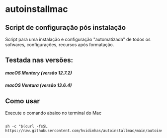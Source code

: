 # autoinstallmac
## Script de configuração pós instalação


Script para uma instalação e configuração "automatizada" de todos os sofwares, configurações, recursos após formatação.


## Testada nas versões:

##### macOS Montery (versão 12.7.2)

##### macOS Ventura (versão 13.6.4)

## Como usar

Execute o comando abaixo no terminal do Mac

```shell

sh -c "$(curl -fsSL https://raw.githubusercontent.com/hvidinhas/autoinstallmac/main/autoinstallmac.sh)"

```
